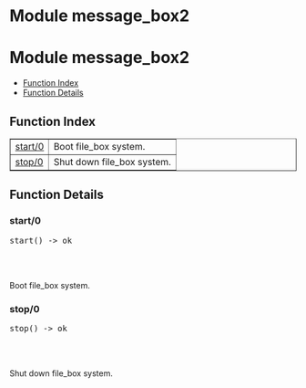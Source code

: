 Module message_box2
===================


<h1>Module message_box2</h1>

* [Function Index](#index)
* [Function Details](#functions)






<h2><a name="index">Function Index</a></h2>



<table width="100%" border="1" cellspacing="0" cellpadding="2" summary="function index"><tr><td valign="top"><a href="#start-0">start/0</a></td><td>
Boot file_box system.</td></tr><tr><td valign="top"><a href="#stop-0">stop/0</a></td><td>
Shut down file_box system.</td></tr></table>




<h2><a name="functions">Function Details</a></h2>


<a name="start-0"></a>

<h3>start/0</h3>





<pre>start() -> ok</pre>
<br></br>





Boot file_box system.
<a name="stop-0"></a>

<h3>stop/0</h3>





<pre>stop() -> ok</pre>
<br></br>





Shut down file_box system.
